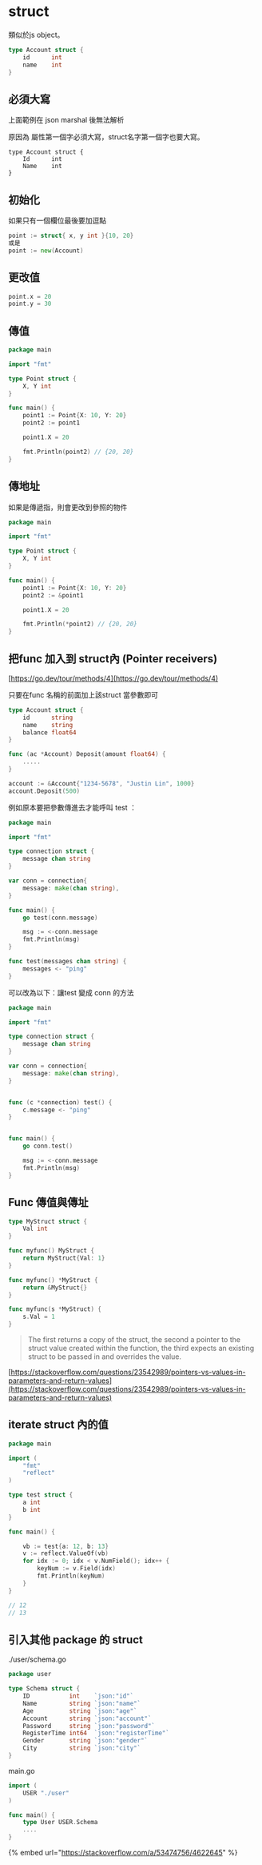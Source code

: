 # struct

類似於js object。

```go
type Account struct {
    id      int
    name    int
}
```

## 必須大寫

上面範例在 json marshal 後無法解析

原因為 屬性第一個字必須大寫，struct名字第一個字也要大寫。

```
type Account struct {
    Id      int
    Name    int
}
```

## 初始化

如果只有一個欄位最後要加逗點

```go
point := struct{ x, y int }{10, 20}
或是
point := new(Account)
```

## 更改值

```go
point.x = 20
point.y = 30
```

## 傳值

```go
package main

import "fmt"

type Point struct {
    X, Y int
}

func main() {
    point1 := Point{X: 10, Y: 20}
    point2 := point1

    point1.X = 20

    fmt.Println(point2) // {20, 20}
}
```

## 傳地址

如果是傳遞指，則會更改到參照的物件

```go
package main

import "fmt"

type Point struct {
    X, Y int
}

func main() {
    point1 := Point{X: 10, Y: 20}
    point2 := &point1

    point1.X = 20

    fmt.Println(*point2) // {20, 20}
}
```

## 把func 加入到 struct內 (Pointer receivers)

[https://go.dev/tour/methods/4](https://go.dev/tour/methods/4)

只要在func 名稱的前面加上該struct 當參數即可

```go
type Account struct {
    id      string
    name    string
    balance float64
}

func (ac *Account) Deposit(amount float64) {
    .....
}

account := &Account{"1234-5678", "Justin Lin", 1000}
account.Deposit(500)
```

例如原本要把參數傳進去才能呼叫 test ：

```go
package main

import "fmt"

type connection struct {
	message chan string
}

var conn = connection{
	message: make(chan string),
}

func main() {
	go test(conn.message)

	msg := <-conn.message
	fmt.Println(msg)
}

func test(messages chan string) {
	messages <- "ping"
}
```

可以改為以下：讓test 變成 conn 的方法

```go
package main

import "fmt"

type connection struct {
	message chan string
}

var conn = connection{
	message: make(chan string),
}


func (c *connection) test() {
	c.message <- "ping"
}


func main() {
	go conn.test()

	msg := <-conn.message
	fmt.Println(msg)
}

```

## Func 傳值與傳址

```go
type MyStruct struct {
    Val int
}

func myfunc() MyStruct {
    return MyStruct{Val: 1}
}

func myfunc() *MyStruct {
    return &MyStruct{}
}

func myfunc(s *MyStruct) {
    s.Val = 1
}
```

> The first returns a copy of the struct, the second a pointer to the struct value created within the function, the third expects an existing struct to be passed in and overrides the value.

[https://stackoverflow.com/questions/23542989/pointers-vs-values-in-parameters-and-return-values](https://stackoverflow.com/questions/23542989/pointers-vs-values-in-parameters-and-return-values)

## iterate struct 內的值

```go
package main

import (
	"fmt"
	"reflect"
)

type test struct {
	a int
	b int
}

func main() {

	vb := test{a: 12, b: 13}
	v := reflect.ValueOf(vb)
	for idx := 0; idx < v.NumField(); idx++ {
		keyNum := v.Field(idx)
		fmt.Println(keyNum)
	}
}

// 12
// 13
```

## 引入其他 package 的 struct

./user/schema.go

```go
package user

type Schema struct {
	ID           int    `json:"id"`
	Name         string `json:"name"`
	Age          string `json:"age"`
	Account      string `json:"account"`
	Password     string `json:"password"`
	RegisterTime int64  `json:"registerTime"`
	Gender       string `json:"gender"`
	City         string `json:"city"`
}
```

main.go

```go
import (
	USER "./user"
)

func main() {
	type User USER.Schema
	....
}	
```

{% embed url="https://stackoverflow.com/a/53474756/4622645" %}

